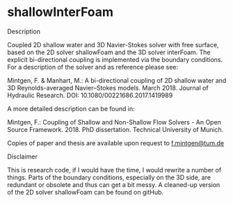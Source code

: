 # shallowInterFoam

Description

Coupled 2D shallow water and 3D Navier-Stokes solver with free surface, based on the 2D solver shallowFoam and the 3D solver interFoam. The explicit bi-directional coupling is implemented via the boundary conditions. For a description of the solver and as reference please see:

Mintgen, F. & Manhart, M.: A bi-directional coupling of 2D shallow water and 3D Reynolds-averaged Navier–Stokes models. March 2018. Journal of Hydraulic Research. DOI: 10.1080/00221686.2017.1419989

A more detailed description can be found in:

Mintgen, F.: Coupling of Shallow and Non-Shallow Flow Solvers - An Open Source Framework. 2018. PhD dissertation. Technical University of Munich.

Copies of paper and thesis are available upon request to f.mintgen@tum.de

Disclaimer

This is research code, if I would have the time, I would rewrite a number of things. Parts of the boundary conditions, especially on the 3D side, are redundant or obsolete and thus can get a bit messy. A cleaned-up version of the 2D solver shallowFoam can be found on gitHub.
